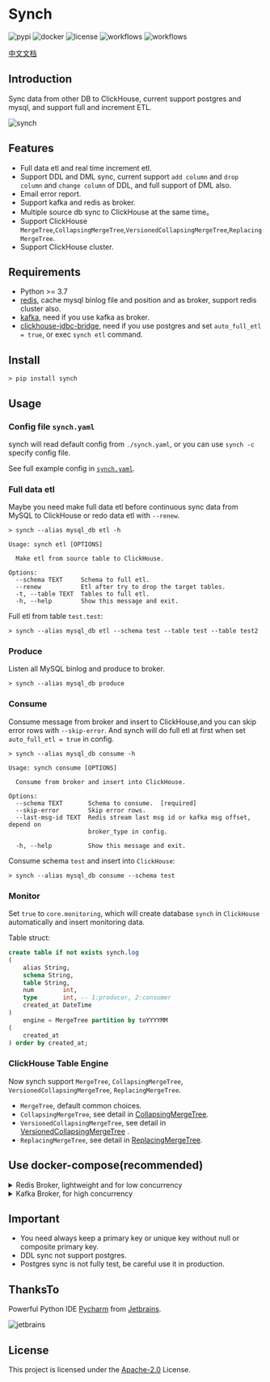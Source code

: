 # Synch

![pypi](https://img.shields.io/pypi/v/synch.svg?style=flat)
![docker](https://img.shields.io/docker/cloud/build/long2ice/synch)
![license](https://img.shields.io/github/license/long2ice/synch)
![workflows](https://github.com/long2ice/synch/workflows/pypi/badge.svg)
![workflows](https://github.com/long2ice/synch/workflows/ci/badge.svg)

[中文文档](https://github.com/long2ice/synch/blob/dev/README-zh.md)

## Introduction

Sync data from other DB to ClickHouse, current support postgres and mysql, and support full and increment ETL.

![synch](https://github.com/long2ice/synch/raw/dev/images/synch.png)

## Features

- Full data etl and real time increment etl.
- Support DDL and DML sync, current support `add column` and `drop column` and `change column` of DDL, and full support
  of DML also.
- Email error report.
- Support kafka and redis as broker.
- Multiple source db sync to ClickHouse at the same time。
- Support ClickHouse `MergeTree`,`CollapsingMergeTree`,`VersionedCollapsingMergeTree`,`ReplacingMergeTree`.
- Support ClickHouse cluster.

## Requirements

- Python >= 3.7
- [redis](https://redis.io), cache mysql binlog file and position and as broker, support redis cluster also.
- [kafka](https://kafka.apache.org), need if you use kafka as broker.
- [clickhouse-jdbc-bridge](https://github.com/long2ice/clickhouse-jdbc-bridge), need if you use postgres and
  set `auto_full_etl = true`, or exec `synch etl` command.

## Install

```shell
> pip install synch
```

## Usage

### Config file `synch.yaml`

synch will read default config from `./synch.yaml`, or you can use `synch -c` specify config file.

See full example config in [`synch.yaml`](https://github.com/long2ice/synch/blob/dev/synch.yaml).

### Full data etl

Maybe you need make full data etl before continuous sync data from MySQL to ClickHouse or redo data etl with `--renew`.

```shell
> synch --alias mysql_db etl -h

Usage: synch etl [OPTIONS]

  Make etl from source table to ClickHouse.

Options:
  --schema TEXT     Schema to full etl.
  --renew           Etl after try to drop the target tables.
  -t, --table TEXT  Tables to full etl.
  -h, --help        Show this message and exit.
```

Full etl from table `test.test`:

```shell
> synch --alias mysql_db etl --schema test --table test --table test2
```

### Produce

Listen all MySQL binlog and produce to broker.

```shell
> synch --alias mysql_db produce
```

### Consume

Consume message from broker and insert to ClickHouse,and you can skip error rows with `--skip-error`. And synch will do
full etl at first when set `auto_full_etl = true` in config.

```shell
> synch --alias mysql_db consume -h

Usage: synch consume [OPTIONS]

  Consume from broker and insert into ClickHouse.

Options:
  --schema TEXT       Schema to consume.  [required]
  --skip-error        Skip error rows.
  --last-msg-id TEXT  Redis stream last msg id or kafka msg offset, depend on
                      broker_type in config.

  -h, --help          Show this message and exit.
```

Consume schema `test` and insert into `ClickHouse`:

```shell
> synch --alias mysql_db consume --schema test
```

### Monitor

Set `true` to `core.monitoring`, which will create database `synch` in `ClickHouse` automatically and insert monitoring
data.

Table struct:

```sql
create table if not exists synch.log
(
    alias String,
    schema String,
    table String,
    num        int,
    type       int, -- 1:producer, 2:consumer
    created_at DateTime
)
    engine = MergeTree partition by toYYYYMM
(
    created_at
) order by created_at;
```

### ClickHouse Table Engine

Now synch support `MergeTree`, `CollapsingMergeTree`, `VersionedCollapsingMergeTree`, `ReplacingMergeTree`.

- `MergeTree`, default common choices.
- `CollapsingMergeTree`, see detail
  in [CollapsingMergeTree](https://clickhouse.tech/docs/zh/engines/table-engines/mergetree-family/collapsingmergetree/).
- `VersionedCollapsingMergeTree`, see detail
  in [VersionedCollapsingMergeTree](https://clickhouse.tech/docs/zh/engines/table-engines/mergetree-family/versionedcollapsingmergetree/)
  .
- `ReplacingMergeTree`, see detail
  in [ReplacingMergeTree](https://clickhouse.tech/docs/zh/engines/table-engines/mergetree-family/replacingmergetree/).

## Use docker-compose(recommended)

<details>
<summary>Redis Broker, lightweight and for low concurrency</summary>

```yaml
version: "3"
services:
  producer:
    depends_on:
      - redis
    image: long2ice/synch
    command: synch --alias mysql_db produce
    volumes:
      - ./synch.yaml:/synch/synch.yaml
  # one service consume on schema
  consumer.test:
    depends_on:
      - redis
    image: long2ice/synch
    command: synch --alias mysql_db consume --schema test
    volumes:
      - ./synch.yaml:/synch/synch.yaml
  redis:
    hostname: redis
    image: redis:latest
    volumes:
      - redis
volumes:
  redis:
```

</details>

<details>
<summary>Kafka Broker, for high concurrency</summary>

```yaml
version: "3"
services:
  zookeeper:
    image: bitnami/zookeeper:3
    hostname: zookeeper
    environment:
      - ALLOW_ANONYMOUS_LOGIN=yes
    volumes:
      - zookeeper:/bitnami
  kafka:
    image: bitnami/kafka:2
    hostname: kafka
    environment:
      - KAFKA_CFG_ZOOKEEPER_CONNECT=zookeeper:2181
      - ALLOW_PLAINTEXT_LISTENER=yes
      - JMX_PORT=23456
      - KAFKA_CFG_AUTO_CREATE_TOPICS_ENABLE=true
      - KAFKA_ADVERTISED_LISTENERS=PLAINTEXT://kafka:9092
    depends_on:
      - zookeeper
    volumes:
      - kafka:/bitnami
  kafka-manager:
    image: hlebalbau/kafka-manager
    ports:
      - "9000:9000"
    environment:
      ZK_HOSTS: "zookeeper:2181"
      KAFKA_MANAGER_AUTH_ENABLED: "false"
    command: -Dpidfile.path=/dev/null
  producer:
    depends_on:
      - redis
      - kafka
      - zookeeper
    image: long2ice/synch
    command: synch --alias mysql_db produce
    volumes:
      - ./synch.yaml:/synch/synch.yaml
  # one service consume on schema
  consumer.test:
    depends_on:
      - redis
      - kafka
      - zookeeper
    image: long2ice/synch
    command: synch --alias mysql_db consume --schema test
    volumes:
      - ./synch.yaml:/synch/synch.yaml
  redis:
    hostname: redis
    image: redis:latest
    volumes:
      - redis:/data
volumes:
  redis:
  kafka:
  zookeeper:
```

</details>

## Important

- You need always keep a primary key or unique key without null or composite primary key.
- DDL sync not support postgres.
- Postgres sync is not fully test, be careful use it in production.

## ThanksTo

Powerful Python IDE [Pycharm](https://www.jetbrains.com/pycharm/?from=synch)
from [Jetbrains](https://www.jetbrains.com/?from=synch).

![jetbrains](https://github.com/long2ice/synch/raw/dev/images/jetbrains.svg)

## License

This project is licensed under the [Apache-2.0](https://github.com/long2ice/synch/blob/master/LICENSE) License.
